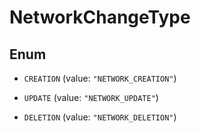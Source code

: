 

# NetworkChangeType

## Enum


* `CREATION` (value: `"NETWORK_CREATION"`)

* `UPDATE` (value: `"NETWORK_UPDATE"`)

* `DELETION` (value: `"NETWORK_DELETION"`)



